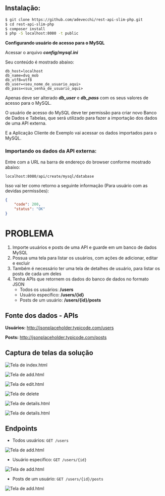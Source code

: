 ## Instalação:

```bash
$ git clone https://github.com/adevecchi/rest-api-slim-php.git
$ cd rest-api-slim-php
$ composer install
$ php -S localhost:8080 -t public
```

**Configurando usuário de acesso para o MySQL**

Acessar o arquivo ***config/mysql.ini***

Seu conteúdo é mostrado abaixo:

```text
db_host=localhost
db_name=dvq_mob
db_utf8=utf8
db_user=<seu_nome_de_usuario_aqui>
db_pass=<sua_senha_de_usuario_aqui>
```
Apenas deve ser alterado ***db_user*** e ***db_pass*** com os seus valores de acesso para o MySQL.

O usuário de acesso do MySQL deve ter permissão para criar novo Banco de Dados e Tabelas, que será utilizado
para fazer a importação dos dados de uma API externa.

E a Aplicação Cliente de Exemplo vai acessar os dados importados para o MySQL.

### Importando os dados da API externa:

Entre com a URL na barra de endereço do browser conforme mostrado abaixo:

```text
localhost:8080/api/create/mysql/database
```

Isso vai ter como retorno a seguinte informação (Para usuário com as devidas permissões):

```json
{
    "code": 200,
    "status": "OK"
}
```

PROBLEMA
========
1. Importe usuários e posts de uma API e guarde em um banco de dados MySQL
1. Possua uma tela para listar os usuários, com ações de adicionar, editar e excluir
1. Também é necessário ter uma tela de detalhes de usuário, para listar os posts de cada um deles
1. Tenha APIs que retornem os dados do banco de dados no formato JSON
   * Todos os usuários: **/users**
   * Usuário específico: **/users/{id}**
   * Posts de um usuário: **/users/{id}/posts**

## Fonte dos dados - APIs

**Usuários:**
http://jsonplaceholder.typicode.com/users

**Posts:**
http://jsonplaceholder.typicode.com/posts

Captura de telas da solução
---------------------------
![Tela de index.html](https://github.com/adevecchi/rest-api-slim-php/blob/master/public/assets/images/screenshot/index.png)

![Tela de add.html](https://github.com/adevecchi/rest-api-slim-php/blob/master/public/assets/images/screenshot/add.png)

![Tela de edit.html](https://github.com/adevecchi/rest-api-slim-php/blob/master/public/assets/images/screenshot/edit.png)

![Tela de delete](https://github.com/adevecchi/rest-api-slim-php/blob/master/public/assets/images/screenshot/delete.png)

![Tela de details.html](https://github.com/adevecchi/rest-api-slim-php/blob/master/public/assets/images/screenshot/details-1.png)

![Tela de details.html](https://github.com/adevecchi/rest-api-slim-php/blob/master/public/assets/images/screenshot/details-2.png)

Endpoints
---------

- Todos usuários: `GET /users`

![Tela de add.html](https://github.com/adevecchi/rest-api-slim-php/blob/master/public/assets/images/screenshot/endpoint-users.png)

- Usuário específico: `GET /users/{id}`

![Tela de add.html](https://github.com/adevecchi/rest-api-slim-php/blob/master/public/assets/images/screenshot/endpoint-users-by-id.png)

- Posts de um usuário: `GET /users/{id}/posts`

![Tela de add.html](https://github.com/adevecchi/rest-api-slim-php/blob/master/public/assets/images/screenshot/endpoint-users-by-id-posts.png)

